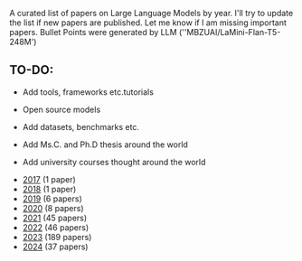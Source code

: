 A curated list of papers on Large Language Models by year. I'll try to update the list if new papers are published. Let me know if I am missing important papers. Bullet Points were generated by LLM (''MBZUAI/LaMini-Flan-T5-248M')

## TO-DO:

* Add tools, frameworks etc.tutorials

* Open source models

* Add datasets, benchmarks etc.

* Add Ms.C. and Ph.D thesis around the world

* Add university courses thought around the world

- [2017](2017.md) (1 paper)
- [2018](2018.md) (1 paper)
- [2019](2019.md) (6 papers)
- [2020](2020.md) (8 papers)
- [2021](2021.md) (45 papers)
- [2022](2022.md) (46 papers)
- [2023](2023.md) (189 papers)
- [2024](2024.md) (37 papers)
